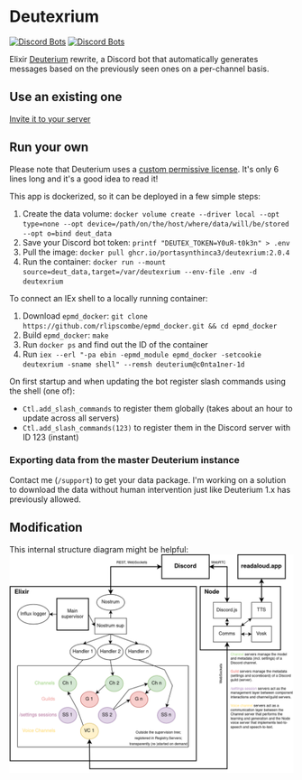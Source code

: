 # Deutexrium
[![Discord Bots](https://top.gg/api/widget/owner/733605243396554813.svg)](https://top.gg/bot/733605243396554813)
[![Discord Bots](https://top.gg/api/widget/status/733605243396554813.svg)](https://top.gg/bot/733605243396554813)

Elixir [Deuterium](https://github.com/portasynthinca3/deuterium) rewrite, a Discord bot that automatically generates messages based on the previously seen ones on a per-channel basis.

## Use an existing one
[Invite it to your server](https://discord.com/oauth2/authorize?client_id=733605243396554813&scope=bot%20applications.commands)

## Run your own
Please note that Deuterium uses a [custom permissive license](LICENSE.md). It's only 6 lines long and it's a good idea to read it!

This app is dockerized, so it can be deployed in a few simple steps:
  1. Create the data volume: `docker volume create --driver local --opt type=none --opt device=/path/on/the/host/where/data/will/be/stored --opt o=bind deut_data`
  2. Save your Discord bot token: `printf "DEUTEX_TOKEN=Y0uЯ-t0k3n" > .env`
  3. Pull the image: `docker pull ghcr.io/portasynthinca3/deutexrium:2.0.4`
  4. Run the container: `docker run --mount source=deut_data,target=/var/deutexrium --env-file .env -d deutexrium`

To connect an IEx shell to a locally running container:
  1. Download `epmd_docker`: `git clone https://github.com/rlipscombe/epmd_docker.git && cd epmd_docker`
  2. Build `epmd_docker`: `make`
  3. Run `docker ps` and find out the ID of the container
  4. Run `iex --erl "-pa ebin -epmd_module epmd_docker -setcookie deutexrium -sname shell" --remsh deuterium@c0nta1ner-1d`

On first startup and when updating the bot register slash commands using the shell (one of):
  * `Ctl.add_slash_commands` to register them globally (takes about an hour to update across all servers)
  * `Ctl.add_slash_commands(123)` to register them in the Discord server with ID 123 (instant)

### Exporting data from the master Deuterium instance
Contact me (`/support`) to get your data package. I'm working on a solution to download the data without human intervention just like Deuterium 1.x has previously allowed.

## Modification
This internal structure diagram might be helpful:\
![Internal structure](structure.png)
